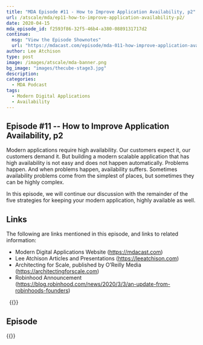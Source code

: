 ```yaml
---
title: "MDA Episode #11 - How to Improve Application Availability, p2"
url: /atscale/mda/ep11-how-to-improve-application-availability-p2/
date: 2020-04-15
mda_episode_id: f2593f86-32f5-46b4-a380-0889131717d2
continue:
  msg: "View the Episode Shownotes"
  url: "https://mdacast.com/episode/mda-011-how-improve-application-availability-p1"
author: Lee Atchison
type: post
image: /images/atscale/mda-banner.png
bg_image: "images/thecube-stage3.jpg"
description: 
categories:
  - MDA Podcast
tags:
  - Modern Digital Applications
  - Availability
---
```


## Episode #11 -- How to Improve Application Availability, p2

Modern applications require high availability. Our customers expect it, our customers demand it. But building a modern scalable application that has high availability is not easy and does not happen automatically. Problems happen. And when problems happen, availability suffers. Sometimes availability problems come from the simplest of places, but sometimes they can be highly complex.

In this episode, we will continue our discussion with the remainder of the five strategies for keeping your modern application, highly available as well.

## Links

The following are links mentioned in this episode, and links to related information:

* Modern Digital Applications Website (https://mdacast.com)
* Lee Atchison Articles and Presentations (https://leeatchison.com)
* Architecting for Scale, published by O’Reilly Media (https://architectingforscale.com)
* Robinhood Announcement (https://blog.robinhood.com/news/2020/3/3/an-update-from-robinhoods-founders)

&nbsp;
{{<mdasubscribe>}}

## Episode

{{<captivate>}}

